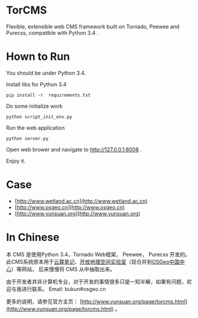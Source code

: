 # TorCMS
Flexible, extensible web CMS framework built on Tornado, Peewee and Purecss, compatible with Python 3.4 .

# Hown to Run

You should be under Python 3.4.

Install libs for Python 3.4

    pip install -r  requirements.txt

Do some initialize work

    python script_init_env.py

Run the web application

    python server.py

Open web brower and navigate to http://127.0.0.1:8008 .

Enjoy it.

# Case

* [http://www.wetland.ac.cn](http://www.wetland.ac.cn)
* [http://www.osgeo.cn](http://www.osgeo.cn)
* [http://www.yunsuan.org](http://www.yunsuan.org)

# In Chinese

本 CMS 是使用Python 3.4，Tornado Web框架， Peewee， Purecss 开发的。
此CMS系统原本用于[云算笔记](http://www.yunsuan.org)、[开放地理空间实验室](http://lab.osgeo.cn)（现合并到[OSGeo中国中心](http://www.osgeo.cn)）等网站，
后来慢慢将 CMS 从中抽取出来。

由于开发者并非计算机专业，对于开发的事情很多只是一知半解，如果有问题，欢迎与我进行联系。 Email: bukun#osgeo.cn

更多的说明，请参见官方主页：  [http://www.yunsuan.org/page/torcms.html](http://www.yunsuan.org/page/torcms.html) 。
